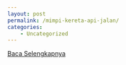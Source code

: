 ```yaml
---
layout: post
permalink: /mimpi-kereta-api-jalan/
categories:
    - Uncategorized
---
```


[Baca Selengkapnya](/03)
